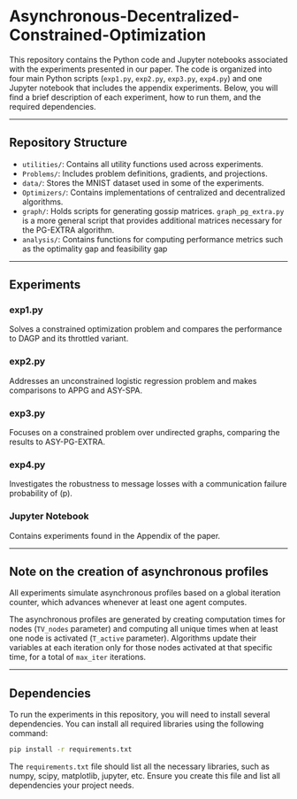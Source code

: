 

# Asynchronous-Decentralized-Constrained-Optimization

This repository contains the Python code and Jupyter notebooks associated with the experiments presented in our paper. The code is organized into four main Python scripts (`exp1.py`, `exp2.py`, `exp3.py`, `exp4.py`) and one Jupyter notebook that includes the appendix experiments. Below, you will find a brief description of each experiment, how to run them, and the required dependencies.

---

## Repository Structure

- `utilities/`: Contains all utility functions used across experiments.
- `Problems/`: Includes problem definitions, gradients, and projections.
- `data/`: Stores the MNIST dataset used in some of the experiments.
- `Optimizers/`: Contains implementations of centralized and decentralized algorithms.
- `graph/`: Holds scripts for generating gossip matrices. `graph_pg_extra.py` is a more general script that provides additional matrices necessary for the PG-EXTRA algorithm.
- `analysis/`: Contains functions for computing performance metrics such as the optimality gap and feasibility gap

---


## Experiments

### exp1.py
Solves a constrained optimization problem and compares the performance to DAGP and its throttled variant. 


### exp2.py
Addresses an unconstrained logistic regression problem and makes comparisons to APPG and ASY-SPA. 


### exp3.py
Focuses on a constrained problem over undirected graphs, comparing the results to ASY-PG-EXTRA. 


### exp4.py
Investigates the robustness to message losses with a communication failure probability of \(p\). 

### Jupyter Notebook
Contains experiments found in the Appendix of the paper. 


---

## Note on the creation of asynchronous profiles

All experiments simulate asynchronous profiles based on a global iteration counter, which advances whenever at least one agent computes. 

The asynchronous profiles are generated by creating computation times for nodes (`TV_nodes` parameter) and computing all unique times when at least one node is activated (`T_active` parameter). Algorithms update their variables at each iteration only for those nodes activated at that specific time, for a total of `max_iter` iterations.

--- 

## Dependencies

To run the experiments in this repository, you will need to install several dependencies. You can install all required libraries using the following command:

```bash
pip install -r requirements.txt
```

The `requirements.txt` file should list all the necessary libraries, such as numpy, scipy, matplotlib, jupyter, etc. Ensure you create this file and list all dependencies your project needs.
